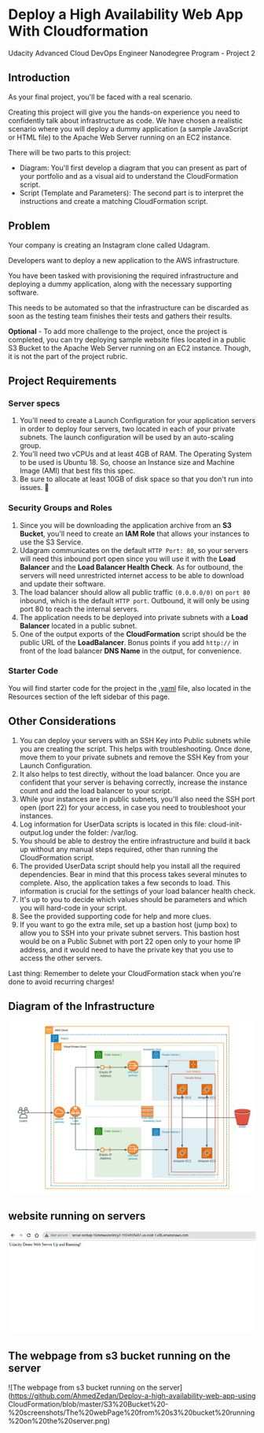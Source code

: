 # Deploy a High Availability Web App With Cloudformation
Udacity Advanced Cloud DevOps Engineer Nanodegree Program - Project 2

## Introduction

As your final project, you'll be faced with a real scenario.

Creating this project will give you the hands-on experience you need to confidently talk about infrastructure as code. We have chosen a realistic scenario where you will deploy a dummy application (a sample JavaScript or HTML file) to the Apache Web Server running on an EC2 instance.

There will be two parts to this project:
  - Diagram: You'll first develop a diagram that you can present as part of your portfolio and as a visual aid to understand the CloudFormation script.
  - Script (Template and Parameters): The second part is to interpret the instructions and create a matching CloudFormation script. 


## Problem
Your company is creating an Instagram clone called Udagram.

Developers want to deploy a new application to the AWS infrastructure.

You have been tasked with provisioning the required infrastructure and deploying a dummy application, along with the necessary supporting software.

This needs to be automated so that the infrastructure can be discarded as soon as the testing team finishes their tests and gathers their results.

**Optional** - To add more challenge to the project, once the project is completed, you can try deploying sample website files located in a public S3 Bucket to the Apache Web Server running on an EC2 instance. Though, it is not the part of the project rubric.

## Project Requirements
### Server specs

  1. You'll need to create a Launch Configuration for your application servers in order to deploy four servers, two located in each of your private subnets. The launch configuration will be used by an auto-scaling group.
  2. You'll need two vCPUs and at least 4GB of RAM. The Operating System to be used is Ubuntu 18. So, choose an Instance size and Machine Image (AMI) that best fits this spec.
  3. Be sure to allocate at least 10GB of disk space so that you don't run into issues. 

### Security Groups and Roles

 1. Since you will be downloading the application archive from an **S3 Bucket**, you'll need to create an **IAM Role** that allows your instances to use the S3 Service.
  2. Udagram communicates on the default `HTTP Port: 80`, so your servers will need this inbound port open since you will use it with the **Load Balancer** and the **Load Balancer Health Check**. As for outbound, the servers will need unrestricted internet access to be able to download and update their software.
  3. The load balancer should allow all public traffic `(0.0.0.0/0)` on `port 80` inbound, which is the default `HTTP port`. Outbound, it will only be using port 80 to reach the internal servers.
  4. The application needs to be deployed into private subnets with a **Load Balancer** located in a public subnet.
  5. One of the output exports of the **CloudFormation** script should be the public URL of the **LoadBalancer**. Bonus points if you add `http://` in front of the load balancer **DNS Name** in the output, for convenience.


### Starter Code
You will find starter code for the project in the [.yaml](https://video.udacity-data.com/topher/2019/July/5d391e8b_final-project-starter/final-project-starter.yml) file, also located in the Resources section of the left sidebar of this page.

## Other Considerations
  1. You can deploy your servers with an SSH Key into Public subnets while you are creating the script. This helps with troubleshooting. Once done, move them to your private subnets and remove the SSH Key from your Launch Configuration.
  2. It also helps to test directly, without the load balancer. Once you are confident that your server is behaving correctly, increase the instance count and add the load balancer to your script.
  3. While your instances are in public subnets, you'll also need the SSH port open (port 22) for your access, in case you need to troubleshoot your instances.
  4. Log information for UserData scripts is located in this file: cloud-init-output.log under the folder: /var/log.
  5. You should be able to destroy the entire infrastructure and build it back up without any manual steps required, other than running the CloudFormation script.
  6. The provided UserData script should help you install all the required dependencies. Bear in mind that this process takes several minutes to complete. Also, the application takes a few seconds to load. This information is crucial for the settings of your load balancer health check.
  7. It's up to you to decide which values should be parameters and which you will hard-code in your script.
  8. See the provided supporting code for help and more clues.
  9. If you want to go the extra mile, set up a bastion host (jump box) to allow you to SSH into your private subnet servers. This bastion host would be on a Public Subnet with port 22 open only to your home IP address, and it would need to have the private key that you use to access the other servers.

Last thing: Remember to delete your CloudFormation stack when you're done to avoid recurring charges!

## Diagram of the Infrastructure
![Udagram-infrastructure-diagram](Udagram-infrastructure-diagram.jpeg)

## website running on servers
![website running on servers](https://github.com/AhmedZedan/Deploy-a-high-availability-web-app-using-CloudFormation/blob/master/workflow-screenshots/website%20id%20running%20on%20servers.png)

## The webpage from s3 bucket running on the server
![The webpage from s3 bucket running on the server](https://github.com/AhmedZedan/Deploy-a-high-availability-web-app-using CloudFormation/blob/master/S3%20Bucket%20-%20screenshots/The%20webPage%20from%20s3%20bucket%20running%20on%20the%20server.png)
